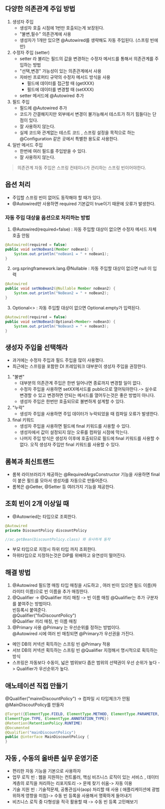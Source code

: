 ## 다양한 의존관계 주입 방법

1. 생성자 주입
   - 생성자 호출 시점에 1번만 호출되는게 보장된다.
   - "불변,필수" 의존관계에 사용
   - 생성자가 1개만 있으면 @Autowired를 생략해도 자동 주입된다. (스프링 빈에만)
2. 수정자 주입 (setter)
   - setter 라 불리는 필드의 값을 변경하는 수정자 메서드를 통해서 의존관계를 주입하는 방법
   - "선택,변경" 가능성이 있는 의존관계에서 사용
   - 자바빈 프로퍼티 규약의 수정자 메서드 방식을 사용
     - 필드에 데이터를 접근할 때 (getXXX)
     - 필드에 데이터를 변경할 때 (setXXX)
   - setter 메서드에 @Autowired 추가
3. 필드 주입
   - 필드에 @Autowired 추가
   - 코드가 간결해지지만 외부에서 변경이 불가능해서 테스트가 하기 힘들다는 단점이 있다.
   - 잘 사용하지 않는다.
   - 실제 코드와 관계없는 테스트 코드 , 스프링 설정을 목적으로 하는 @Configuration 같은 곳에서 특별한 용도로 사용한다.
4. 일반 메서드 주입
   - 한번에 여러 필드를 주입받을 수 있다.
   - 잘 사용하지 않는다.

> 의존관계 자동 주입은 스프링 컨테이너가 관리하는 스프링 빈이어야한다.

## 옵션 처리

- 주입할 스프링 빈이 없어도 동작해야 할 때가 있다.
- @Autowired만 사용하면 required 기본값이 true이기 때문에 오류가 발생한다.

### 자동 주입 대상을 옵션으로 처리하는 방법

1. @Autowired(required=false) : 자동 주입할 대상이 없으면 수정자 메서드 자체 호출 안됨

```java
@Autowired(required = false)
public void setNoBean1(Member noBean1) {
    System.out.println("noBean1 = " + noBean1);
}
```

2. org.springframework.lang.@Nullable : 자동 주입할 대상이 없으면 null 이 입력

```java
@Autowired
public void setNoBean2(@Nullable Member noBean2) {
    System.out.println("NoBean2 = " + noBean2);
}
```

3. Optional<> : 자동 주입할 대상이 없으면 Optional.empty가 입력된다.

```java
@Autowired(required = false)
public void setNoBean3(Optional<Member> noBean3) {
    System.out.println("NoBean3 = " + noBean3);
}
```

## 생성자 주입을 선택해라

- 과거에는 수정자 주입과 필드 주입을 많이 사용했다.
- 최근에는 스프링을 포함한 DI 프레임워크 대부분이 생성자 주입을 권장한다.

1. "불변"
   - 대부분의 의존관계 주입은 한번 일어나면 종료까지 변경할 일이 없다.
   - 수정자 주입을 사용하면 setXX메서드를 public으로 열어둬야한다.-> 실수로 변경할 수 있고 변경하면 안되는 메서드를 열어두는것은 좋은 방법이 아니다.
   - 생성자 주입은 한번만 호출되므로 불변하게 설계할 수 있다.
2. "누락"
   - 생성자 주입을 사용하면 주입 데이터가 누락되었을 때 컴파일 오류가 발생한다.
3. final 키워드
   - 생성자 주입을 사용하면 필드에 final 키워드를 사용할 수 있다.
   - 생성자에서 값이 설정되지 않는 오류를 컴파일 시점에 막는다.
   - 나머지 주입 방식은 생성자 이후에 호출되므로 필드에 final 키워드를 사용할 수 없다. 오직 생성자 주입만 final 키워드를 사용할 수 있다.

## 롬복과 최신트랜드

- 롬복 라이브러리가 제공하는 @RequiredArgsConstructor 기능을 사용하면 final이 붙은 필드를 모아서 생성자를 자동으로 만들어준다.
- 롬복은 @Getter, @Setter 등 여러가지 기능을 제공한다.

## 조회 빈이 2개 이상일 때

- @Autowried는 타입으로 조회한다.

```java
@Autowired
private DiscountPolicy discountPolicy

//ac.getBean(DiscountPolicy.class) 와 유사하게 동작

```

- 부모 타입으로 지정시 하위 타입 까지 조회한다.
- 하위타입으로 지정하는것은 DIP를 위배하고 유연성이 떨어진다.

## 해결 방법

1. @Autowired 필드명 매칭
   타입 매칭을 시도하고 , 여러 빈이 있으면 필드 이름(파라미터 이름)으로 빈 이름을 추가 매칭한다.
2. @Qualifier -> @Qualifier 끼리 매칭 -> 빈 이름 매칭
   @Qualifier는 추가 구분자를 붙여주는 방법이다.  
   빈등록시 붙여준다.  
   @Qualifier("fixDiscountPolicy")  
   @Qualifier 끼리 매칭, 빈 이름 매칭
3. @Primary 사용
   @Primary 는 우선순위를 정하는 방법이다.  
   @Autowired 시에 여러 빈 매칭되면 @Primary가 우선권을 가진다.

- 메인 DB의 커넥션 획득하는 스프링 빈 @Primary 적용
- 서브 DB의 커넥션 획득하는 스프링 빈 @Qualifier 지정해서 명시적으로 획득하는 방식
- 스프링은 자동보다 수동이, 넓은 범위보다 좁은 범위의 선택권이 우선 순위가 높다 -> Qualifier가 우선순위가 높다.

## 애노테이션 직접 만들기

@Qualifier("mainnDiscountPolicy") -> 컴파일 시 타입체크가 안됨  
@MainDiscoutPolicy를 만들자

```java
@Target({ElementType.FIELD, ElementType.METHOD, ElementType.PARAMETER,
ElementType.TYPE, ElementType.ANNOTATION_TYPE})
@Retention(RetentionPolicy.RUNTIME)
@Documented
@Qualifier("mainDiscountPolicy")
public @interface MainDiscountPolicy {
}
```

## 자동 , 수동의 올바른 실무 운영기준

- 편리한 자동 기능을 기본으로 사용하자
- 업무 로직 빈 : 웹을 지원하는 컨트롤러, 핵심 비즈니스 로직이 있는 서비스 , 데이터 계층의 로직을 처리하는 리포지토리 -> 문제 찾기 쉬움-> 자동 이용
- 기술 지원 빈 : 기술적문제, 공통관심사(aop) 처리할 때 사용 ( 애플리케이션에 광범위하게 영향을 미침)-> 수동 빈 등록을 사용해서 명확하게 들어내기
- 비즈니스 로직 중 다형성을 적극 활용할 때 -> 수동 빈 등록 고민해보기
